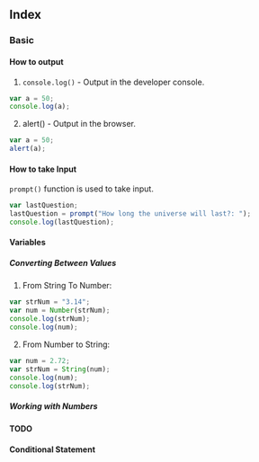 ## Index ##

### Basic ###

#### How to output ####

1. `console.log()` - Output in the developer console.

```js
var a = 50;
console.log(a);
```

2. alert() - Output in the browser.

```js
var a = 50;
alert(a);
```

#### How to take Input ####

`prompt()` function is used to take input.
```js
var lastQuestion;
lastQuestion = prompt("How long the universe will last?: ");
console.log(lastQuestion);
```

#### Variables #####

##### Converting Between Values #####

1. From String To Number:
```js
var strNum = "3.14";
var num = Number(strNum);
console.log(strNum);
console.log(num);
```

2. From Number to String:
```js
var num = 2.72;
var strNum = String(num);
console.log(num);
console.log(strNum);
```

##### Working with Numbers #####

**TODO**

#### Conditional Statement ####

